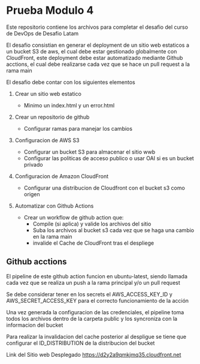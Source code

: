 # Prueba Modulo 4

Este repositorio contiene los archivos para completar el desafio del curso de DevOps de Desafio Latam

El desafio consistian en generar el deployment de un sitio web estaticos a un bucket S3 de aws, el cual debe estar gestionado globalmente con CloudFront, este deployment debe estar automatizado mediante Github acctions, el cual debe realizarse cada vez que se hace un pull request a la rama main

El desafio debe contar con los siguientes elementos

1. Crear un sitio web estatico
    - Minimo un index.html y un error.html  

2. Crear un repositorio de github
    - Configurar ramas para manejar los cambios

3. Configuracion de AWS S3
    - Configurar un bucket S3 para almacenar el sitio wwb
    - Configurar las politicas de acceso publico o usar OAI si es un bucket privado

4. Configuracion de Amazon CloudFront 
    - Configurar una distribucion de Cloudfront con el bucket s3 como origen

5. Automatizar con Github Actions
    - Crear un workflow de github action que:
        - Compile (si aplica)  y valide los archivos del sitio
        - Suba los archivos al bucket s3 cada vez que se haga una cambio en la rama main
        - invalide el Cache de CloudFront tras el despliege


## Github acctions

El pipeline de este github action funcion en ubuntu-latest, siendo llamada cada vez que se realiza un push a la rama principal y/o un pull request

Se debe considerar tener en los secrets el AWS_ACCESS_KEY_ID y AWS_SECRET_ACCESS_KEY para el correcto funcionamiento de la acción

Una vez generada la configuracion de las credenciales, el pipeline toma todos los archivos dentro de la carpeta public y los syncroniza con la informacion del bucket

Para realizar la invalidacion del cache posterior al despligue se tiene que configurar el ID_DISTRIBUTION de la distribucion del bucket


Link del Sitio web Desplegado https://d2y2a9qmkjmq35.cloudfront.net
